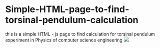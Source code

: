 # Simple-HTML-page-to-find-torsinal-pendulum-calculation
this is a simple HTML - js page to find calculation for torsinal pendulum experiment in Physics of computer science engineering 
 <img src="https://i.imgur.com/0W1aghG.png">
